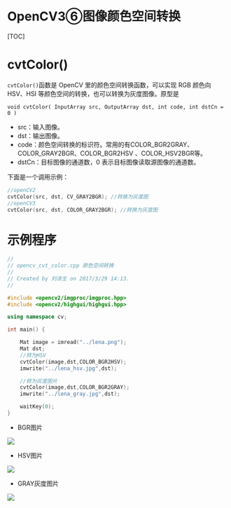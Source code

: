 OpenCV3⑥图像颜色空间转换
===

[TOC]

# cvtColor()

`cvtColor()`函数是 OpenCV 里的颜色空间转换函数，可以实现 RGB 颜色向 HSV、HSI 等颜色空间的转换，也可以转换为灰度图像。原型是

```
void cvtColor( InputArray src, OutputArray dst, int code, int dstCn = 0 )
```
*   src：输入图像。
*   dst：输出图像。
*   code：颜色空间转换的标识符。常用的有COLOR_BGR2GRAY、COLOR_GRAY2BGR、COLOR_BGR2HSV 、COLOR_HSV2BGR等。
*   dstCn：目标图像的通道数，0 表示目标图像读取源图像的通道数。

下面是一个调用示例：

```cpp
//openCV2
cvtColor(src, dst, CV_GRAY2BGR); //转换为灰度图
//openCV3
cvtColor(src, dst, COLOR_GRAY2BGR); //转换为灰度图
```

# 示例程序

```cpp
//
// opencv_cvt_color.cpp 颜色空间转换
// 
// Created by 刘涤生 on 2017/3/29 14:13.
//

#include <opencv2/imgproc/imgproc.hpp>
#include <opencv2/highgui/highgui.hpp>

using namespace cv;

int main() {

    Mat image = imread("../lena.png");
    Mat dst;
    //转为HSV
    cvtColor(image,dst,COLOR_BGR2HSV);
    imwrite("../lena_hsv.jpg",dst);

    //转为灰度图片
    cvtColor(image,dst,COLOR_BGR2GRAY);
    imwrite("../lena_gray.jpg",dst);

    waitKey(0);
}
```
*   BGR图片

![](http://onke0yoit.bkt.clouddn.com/lena.png)

*   HSV图片

![](http://onke0yoit.bkt.clouddn.com/lena_hsv.jpg)

*   GRAY灰度图片

![](http://onke0yoit.bkt.clouddn.com/lena_gray.jpg)


